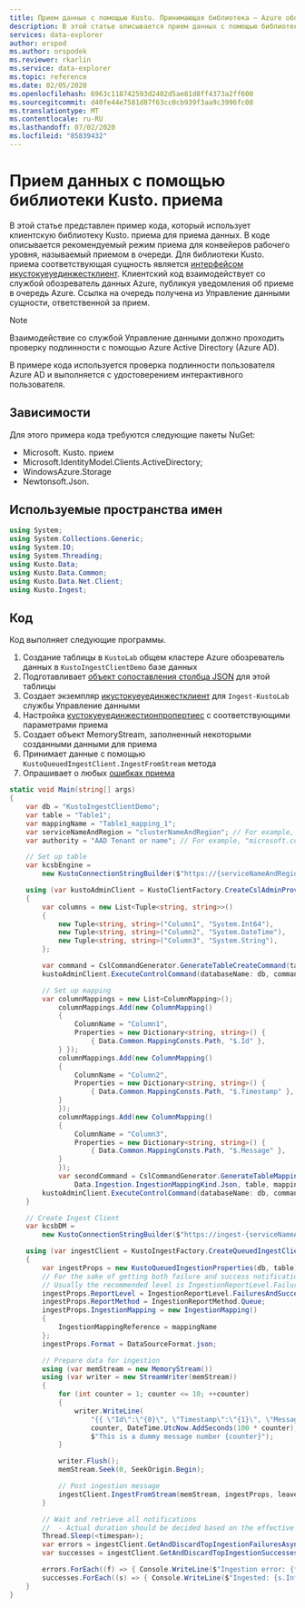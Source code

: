 ```yaml
---
title: Прием данных с помощью Kusto. Принимающая библиотека — Azure обозреватель данных
description: В этой статье описывается прием данных с помощью библиотеки Kusto. приема Azure обозреватель данных.
services: data-explorer
author: orspod
ms.author: orspodek
ms.reviewer: rkarlin
ms.service: data-explorer
ms.topic: reference
ms.date: 02/05/2020
ms.openlocfilehash: 6963c118742593d2402d5ae81d8ff4373a2ff600
ms.sourcegitcommit: d40fe44e7581d87f63cc0cb939f3aa9c3996fc08
ms.translationtype: MT
ms.contentlocale: ru-RU
ms.lasthandoff: 07/02/2020
ms.locfileid: "85839432"
---
```

# <a name="data-ingestion-with-the-kustoingest-library"></a>Прием данных с помощью библиотеки Kusto. приема

В этой статье представлен пример кода, который использует клиентскую библиотеку Kusto. приема для приема данных. В коде описывается рекомендуемый режим приема для конвейеров рабочего уровня, называемый приемом в очереди. Для библиотеки Kusto. приема соответствующая сущность является [интерфейсом икустокуеуединжестклиент](kusto-ingest-client-reference.md#interface-ikustoqueuedingestclient).
Клиентский код взаимодействует со службой обозреватель данных Azure, публикуя уведомления об приеме в очередь Azure. Ссылка на очередь получена из Управление данными сущности, ответственной за прием. 

> [!NOTE]
> Взаимодействие со службой Управление данными должно проходить проверку подлинности с помощью Azure Active Directory (Azure AD).

В примере кода используется проверка подлинности пользователя Azure AD и выполняется с удостоверением интерактивного пользователя.

## <a name="dependencies"></a>Зависимости

Для этого примера кода требуются следующие пакеты NuGet:
* Microsoft. Kusto. прием
* Microsoft.IdentityModel.Clients.ActiveDirectory;
* WindowsAzure.Storage
* Newtonsoft.Json.

## <a name="namespaces-used"></a>Используемые пространства имен

```csharp
using System;
using System.Collections.Generic;
using System.IO;
using System.Threading;
using Kusto.Data;
using Kusto.Data.Common;
using Kusto.Data.Net.Client;
using Kusto.Ingest;
```

## <a name="code"></a>Код

Код выполняет следующие программы.
1. Создание таблицы в `KustoLab` общем кластере Azure обозреватель данных в `KustoIngestClientDemo` базе данных
2. Подготавливает [объект сопоставления столбца JSON](../../management/create-ingestion-mapping-command.md) для этой таблицы
3. Создает экземпляр [икустокуеуединжестклиент](kusto-ingest-client-reference.md#interface-ikustoqueuedingestclient) для `Ingest-KustoLab` службы Управление данными
4. Настройка [кустокуеуединжестионпропертиес](kusto-ingest-client-reference.md#class-kustoqueuedingestionproperties) с соответствующими параметрами приема
5. Создает объект MemoryStream, заполненный некоторыми созданными данными для приема
6. Принимает данные с помощью `KustoQueuedIngestClient.IngestFromStream` метода
7. Опрашивает о любых [ошибках приема](kusto-ingest-client-status.md#tracking-ingestion-status-kustoqueuedingestclient)

```csharp
static void Main(string[] args)
{
    var db = "KustoIngestClientDemo";
    var table = "Table1";
    var mappingName = "Table1_mapping_1";
    var serviceNameAndRegion = "clusterNameAndRegion"; // For example, "mycluster.westus"
    var authority = "AAD Tenant or name"; // For example, "microsoft.com"

    // Set up table
    var kcsbEngine =
        new KustoConnectionStringBuilder($"https://{serviceNameAndRegion}.kusto.windows.net").WithAadUserPromptAuthentication(authority: $"{authority}");

    using (var kustoAdminClient = KustoClientFactory.CreateCslAdminProvider(kcsbEngine))
    {
        var columns = new List<Tuple<string, string>>()
        {
            new Tuple<string, string>("Column1", "System.Int64"),
            new Tuple<string, string>("Column2", "System.DateTime"),
            new Tuple<string, string>("Column3", "System.String"),
        };

        var command = CslCommandGenerator.GenerateTableCreateCommand(table, columns);
        kustoAdminClient.ExecuteControlCommand(databaseName: db, command: command);

        // Set up mapping
        var columnMappings = new List<ColumnMapping>();
            columnMappings.Add(new ColumnMapping()
            {
                ColumnName = "Column1",
                Properties = new Dictionary<string, string>() {
                    { Data.Common.MappingConsts.Path, "$.Id" },
            } });
            columnMappings.Add(new ColumnMapping()
            {
                ColumnName = "Column2",
                Properties = new Dictionary<string, string>() {
                    { Data.Common.MappingConsts.Path, "$.Timestamp" },
            }
            });
            columnMappings.Add(new ColumnMapping()
            {
                ColumnName = "Column3",
                Properties = new Dictionary<string, string>() {
                    { Data.Common.MappingConsts.Path, "$.Message" },
            }
            });
            var secondCommand = CslCommandGenerator.GenerateTableMappingCreateCommand(
                Data.Ingestion.IngestionMappingKind.Json, table, mappingName, columnMappings);
        kustoAdminClient.ExecuteControlCommand(databaseName: db, command: secondCommand);
    }

    // Create Ingest Client
    var kcsbDM =
        new KustoConnectionStringBuilder($"https://ingest-{serviceNameAndRegion}.kusto.windows.net").WithAadUserPromptAuthentication(authority: $"{authority}");

    using (var ingestClient = KustoIngestFactory.CreateQueuedIngestClient(kcsbDM))
    {
        var ingestProps = new KustoQueuedIngestionProperties(db, table);
        // For the sake of getting both failure and success notifications we set this to IngestionReportLevel.FailuresAndSuccesses
        // Usually the recommended level is IngestionReportLevel.FailuresOnly
        ingestProps.ReportLevel = IngestionReportLevel.FailuresAndSuccesses;
        ingestProps.ReportMethod = IngestionReportMethod.Queue;
        ingestProps.IngestionMapping = new IngestionMapping()
        { 
            IngestionMappingReference = mappingName
        };
        ingestProps.Format = DataSourceFormat.json;

        // Prepare data for ingestion
        using (var memStream = new MemoryStream())
        using (var writer = new StreamWriter(memStream))
        {
            for (int counter = 1; counter <= 10; ++counter)
            {
                writer.WriteLine(
                    "{{ \"Id\":\"{0}\", \"Timestamp\":\"{1}\", \"Message\":\"{2}\" }}",
                    counter, DateTime.UtcNow.AddSeconds(100 * counter),
                    $"This is a dummy message number {counter}");
            }

            writer.Flush();
            memStream.Seek(0, SeekOrigin.Begin);

            // Post ingestion message
            ingestClient.IngestFromStream(memStream, ingestProps, leaveOpen: true);
        }

        // Wait and retrieve all notifications
        //  - Actual duration should be decided based on the effective Ingestion Batching Policy set on the table/database
        Thread.Sleep(<timespan>);
        var errors = ingestClient.GetAndDiscardTopIngestionFailuresAsync().GetAwaiter().GetResult();
        var successes = ingestClient.GetAndDiscardTopIngestionSuccessesAsync().GetAwaiter().GetResult();

        errors.ForEach((f) => { Console.WriteLine($"Ingestion error: {f.Info.Details}"); });
        successes.ForEach((s) => { Console.WriteLine($"Ingested: {s.Info.IngestionSourcePath}"); });
    }
}
```

